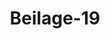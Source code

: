 ---  
schema: default  
title: Beilage-19  
organization: Team Charlie  
notes: "<p>§.1</p><p>Beilage 19.

Urtheil.

Im Namen und aus Auftrag des Durchlauchtigsten Deutschen Bundes,

wird von dem Oberappellationsgerichte des Großherzogthums Hessen, als erwähltem Aus=

trägalgerichtshofe in der Streitsache zwischen dem Königreiche Preussen, dem Königreiche

Baiern, dem Kurfürstenthume Hessen und der freien Stadt Frankfurt, eine Forderung der

Testamentsexecutoren des letztverstorbenen Kurfürsten von Trier betreffend, nach gesetz=

mäsiger Verhandlung der Sache und auf erstattete Vorträge hiermit durch

Urtheil

zu Recht erkannt:

A) Hinsichtlich der von den Kronen Preussen und Baiern angestellten Klagen und

deren Begründung:

daß die Verbindlichkeit zur Berichtigung der fraglichen Sustentationsrückstände des

letztverstorbenen Kurfürsten von Trier, in der Summe von fünf und zwanzig tau=

send acht hundert und vier Gulden neunzehn Kreuzer, für eine, auf dem Gesammt=

umfange des vormaligen Großherzogthums Frankfurt in dem Zeitpunct seiner Auf

lösung geruht habende, allgemeine Staatsschuld, oder so genannte Centrallast, zu

erklären, dieselbe daher von denjenigen Bundesgliedern, welche an dem gegenwärti=

gen Austrägalverfahren Theil genommen haben, nach dem Verhältnisse der auf sie

übergegangenen Bestandtheile dieses Großherzogthums, namentlich von der Krone

Preussen wegen Wetzlar und seines durch die Wiener Congreßacte an es gelangten

Antheils an Fulda, von der Krone Baiern wegen Aschaffenburg und des auf sie

übergegangenen Theils von Fulda, von dem Kurfürstenthume Hessen wegen Hanau,

und von der freien Stadt Frankfurt wegen ihrer selbst und ihres Gebiets, mit An

wendung des für die Vertheilung der Centrallasten des Großherzogthums Frankfurt

übereingekommenen, oder, wenn deßfalls Contestationen entstehen sollten, austrägal=

richterlich zu bestimmenden Maaßstabs, durch Bezahlung der fraglichen Rückstands

summe zur Erfüllung zu bringen;es wollten und könnten denn die Krone Baiern und die freie Stadt Frankfurt,

binnen zwei Monaten peremtorischer Frist, mit Vorbehalt des Gegenbeweises für

die Krone Preussen und das Kurfürstenthum Hessen, besser als geschehen rechts=

genüglich erweisen, daß die von dem verstorbenen Großherzoge von Frankfurt in

seiner frühern Eigenschaft als Kurerzkanzler übernommene Verbindlichkeit, zu der

Sustentation des letztverstorbenen Kurfürsten von Trier jährlich zehn tausend

Gulden beizutragen, von ihm durch einen rechtsgültigen Act auf seinen Antheil

an den Rheinschifffahrtsoctroi=Gefällen dinglich radicirt worden sey.

B) Jn Absicht auf die von Kurhessen eventualiter entgegengesetzten Einreden, und zwar

a) der Bestimmung des Art. 1 des Staatsvertrags d. d. Cassel den 14. März 1814,

b) der Zahlung:

daß zwar die letztere Einrede für ungegründet zu halten, dagegen der erstern, wenn

vorerst noch das Kurfürstenthum Hessen, binnen zwei Monaten peremtorischer Frist,

die jenem Staatsvertrage zu Theil gewordene Ratification der hohen verbündeten

Mächte nachgewiesen haben wird, in so weit statt zu geben, daß besagtes Kurfür

stenthum bei Berichtigung der befragten Sustentationsrückstände nur für denjenigen

Theil derselben, welcher vom 16. Februar 1810 bis zu dem 27. Juli 1812 fällig

wurde, zu concurriren für verbunden zu halten sey, wobei zugleich allen übrigen Par

tien, in so fern sie sich durch ihr Jnteresse dazu aufgefordert finden sollten, der Ge=

genbeweis nicht nur hinsichtlich der Ratification des genannten Staatsvertrags durch

die hohen verbündeten Mächte, sondern auch der in actis vorgekommenen Behaup=

tung, daß der Art. 1 dieses Vertrags, nach der Absicht der beiderseitigen Contra=

henten, nur von solchen Schulden zu verstehen sey, welche auf gewissen Landesthei=

len des Großherzogthums Frankfurt vor dessen Bildung im strengeren Sinne des

Worts radicirt waren, vorbehalten bleibt.

C) Jn Betreff der Anträge der Kronen Preussen und Baiern auf Beiladung des

Kaiserthums Oesterreich, resp. des Großherzogthums Sachsen=Weimar, und eventualiter auf

Vorbehaltung des Regresses gegen diese Bundesglieder:

daß der gedachte Principalantrag als durch die Verfügung dieses Austrägalgerichts

hofs vom 14. Jan. 1825 beseitigt zu betrachten, den Kronen Preussen und Baiern

jedoch ihre behaupteten regressorischen Ansprüche gegen das Kaiserthum Oesterreich

resp. das Großherzogthum Sachsen=Weimar, vorzubehalten, und ihnen zu über=

lassen sey, dieselbe auf dem Wege, welchen sie für geeignet halten werden, geltend

zu machen.Endlich werden die durch gegenwärtiges Austrägalverfahren entstandenen Kosten unter

den sämmtlichen Betheiligten gegen einander aufgehoben und verglichen.

Entscheidungsgründe.

In dem ersten, dem Protokolle der ausserordentlichen Reichsdeputation zu Regensburg

vom 23. Nov. 1802 einverleibten Deputations-Hauptschlusse, war §. 69 bestimmt, daß die

Sustentation des Kurfürsten von Trier für dessen verlorene Besitzungen auf der linken Rhein=

seite auf 100,000 Fl. festzusetzen, diese Summe auf das ganze Reich zu nehmen und im

Wege der Römermonate zu erheben sey.

Da man aber in der Folge diesen Modus, die Entrichtung der Kurtrierischen Susten

tation zu sichern, für unangemessen hielt, so wurde in der 36. Sitzung beschlossen, daß, um

wo möglich die beschlossenen Römermonate zu umgehen, die Minister der vermittelnden

Mächte zu ersuchen seyen, ihre deßfallsige Ansicht an die Reichsdeputation gelangen zu lassen.

Die gedachten Minister schlugen hierauf in einer Note vom 18. Januar vor, daß das

Kurfürstliche Collegium, die neu einzuführenden Kurfürsten mit eingeschlossen und mit

alleiniger Ausnahme des Kurerzkanzlers, die Verbindlichkeit zu Entrichtung jener Susten

tation übernehmen möge.

Dieser Vorschlag wurde genehmigt und dem zufolge der §. 69 des Deputations

Hauptschlusses vom 25. Februar 1803 dahin abgefaßt:

=Wird der Unterhalt Seiner Kurfürstlichen Durchlaucht auf 100,000 Fl. bestimmt.

Das Kurfürstliche Collegium, einschließlich der neueinzuführenden Herren Kurfür=

asten, ist ersucht, diese Summe zu übernehmen, dem Herrn Kurfürsten von Trier

ssolche jährlich in zu bestimmenden Terminen zu entrichten, und zu Berichtigung

e dieses Gegenstandes einen eignen Schluß in dem Kurfürstlichen Collegium zu fassen=.

Am 18. April 1803 ließ hierauf der Kurerzkanzler bei dem gedachten Collegio die An=

zeige machen:

e Seine Kurfürstliche Gnaden hätten bereits zum Deputationsprotokolle erklären

classen, daß Höchstsie, sobald Sie sich in dem Genusse Jhres eignen Dotations=

e complements befinden würden, zu dem Unterhalte des Herrn Kurfürsten von Trier

a mit Vergnügen ihre Rate beizutragen bereit seyen; Höchstdieselben hofften nun bald

« die Ihnen auf das Rheinschifffahrtsoctroi angewiesenen 3,500,000 Fl. einstweilen

a aus den Einkünften der Rheinzölle vom 1. December an beziehen zu können. Sie

swürden sodann in der nämlichen Maaße und in dem nämlichen Verehältnisse, wie Ihnen diese 350,000 Fl. eingehen werden, auch Seiner

= Kurfürstlichen Durchlaucht von Trier vom 1. December an die 10,000 Fl. quarta-

aliter mit 2,500 Fl. in Frankfurt abführen lassen.

Es wurde hierauf an demselben Tage in dem Kurfürstlichen Collegio folgender Ab=

schluß gefaßt:

« Daß, zufolge der von sämmtlichen rc. Herren Kurfürsten eingekommenen willfäh=

e rigen Erklärungen, künftig, und zwar vom 1. December ai. pr. an, von jedem

a der zehn Herren Kurfürsten 10,000 Fl., nämlich quartaliter 2,500 Fl., an Seine

15. Sitz. Beil. 19.

s Kurfürstliche Durchlaucht von Trier lebenslänglich zu entrichten seyen; daß zu dem

a Ende jeder der gedachten Herren Kurfürsten Seiner Kurfürstlichen Durchlaucht be=

a kannt zu machen habe, wo und von wem Hochdieselbe quartaliter diese Gelder

a dergestalten sicher und unfehlbar beziehen möge; daß hierauf kein Arrest oder irgend

e ein anderer Anspruch statt haben solle; daß dagegen Höchstdieselben jeden Herrn

= Kurfürsten unterrichten möchten, an wen und gegen wessen Quittung die Auszah=

a lung geschehen können.

Zur Dotation des Kurerzkanzlers wurde im §. 25 des Reichsdeputations=Hauptschlus=

ses bestimmt:

a) das Fürstenthum Aschaffenburg, das Würzburgische Amt Aurach in sich be

greifend;

b) das Fürstenthum Regensburg

c) die Reichsstadt Wetzlar, in der Eigenschaft einer Grafschaft;

d) das Haus Compostell zu Frankfurt, nebst verschiedenen Besitzungen des Main

zer Domcapitels.

Der Ertrag aller dieser Gegenstände war zu 650,000 Fl. angeschlagen.

Die Ergänzung der dem Kurerzkanzler bestimmten Dotation von 1 Million Galden

wurde durch Anweisung auf das §. 39 erwähnte Rheinschifffahrtsoctroi in der Summe

von 350,000 Fl. bewirkt.

Durch Schreiben des Ministers Freiherrn von Albini vom 28 Mai 1808 ließ der

Kurerzkanzler das Banquierhaus Gebrüder Bethmann zu Frankfurt, das er zur Erhebung

und Verrechnung seines Antheils an den von dem Rheinoctroi und einstweilen von den alten

Zollstätten der rechten Rheinseite eingehenden Geldern beanstragt hatte, dahin instruiren:

adaß, da Seine Kurfürstliche Gnaden sich verbindlich gemacht hätten, des Herrn

Kurfürsten von Trier Durchlaucht in dem nämlichen Verhältisse jährlich 10,000 Fl.« lebenslänglich auszuzahlen, als Seiner Kurfürstlichen Gnaden ihr Dotationscomple

ement von 350,000 Fl. wirklich eingehen werde, und 10,000 Fl. gerade den 35.

« Theil von 350,000 Fl. ausmachten, Seiner Kurfürstlichen Gnaden dem Herrn

e Kurfürsten von Trier nicht besser Wort zu halten wüßten, als wenn für letztern

4 der 35. Theil aller Zollgelder, worüber Seine Kurfürstliche Gnaden zu disponi=

aren hatten, von den Gebrüdern von Bethmann sogleich zurückzubehalten und dem

e Hofcassier des Herrn Kurfürsten von Trier auf dessen Anmelden in grössern oder

kleinern Summen rc. verabfolgt würden. Hierzu würden die Gebrüder von Beth=

4 mann hierdurch autorisirt.

Durch die Rheinische Bundesacte vom 12. Juli 1806 wurde der Kurerzkanzlerische

Staat in den Fürst=Primatischen verwandelt und dieser mit der Stadt Frankfurt nebst

Gebiet vermehrt.

Der Fürst Primas, der durch diese politische Veränderung die volle Souverainetät über

seinen neuen Staat erlangt hatte, erkannte die Fortdauer seiner durch die Bundesacte garan=

tirten Verbindlichkeit, zur Sustentation des Kurfürsten von Trier beizutragen, an, und bethä

tigte sie durch darauf geleistete Zahlungen, welche, wie früherhin, aus den Rheinoctroirevenüen

in Gefolg der darauf geschehenen Anweisung bewirkt wurden.

Einem am 16. Februar 1810 zwischen dem Fürsten Primas und dem Französischen

Kaiser abgeschlossenen Staatsvertrage verdankte das Großherzogthum Frankfurt seine

Entstehung.

Jn diesem Vertrage war wörtlich bestimmt:

« Lés possessions actuelles de Son Altesse Em. le Prince Primat (à l'excep

tion de la principauté de Ratisbonne), les principautés de Fulde et de Ha

« nau sont réunis en un seul et même état sous le titre de grand Duché

« de Francfort, lequel fera partie de la confédération du Rhin; le Prince

« Primat cède à Sa Majesté l'Empereur et Roi en toute souveraineté et pro

« priété la principauté de Ratisbonne. Son Altesse Em. cède à Sa Majesté

« l'Empereur et Roi la moitié de l'octroi du Rhin, non possédée par la France

« et felle qu’elle à été fixée par le recès de l'empire du 25 Fév. 1803. Son

« Altesse Em, est et demeure chargée d’acquitter conformement au recès les

erentes, qui par les §§. 7, 9, 14, 17, 19, 20 et 27 du dit recès ont été assignées

« sur la dite moitié de l'octroi du Rhin. L'hypothêque spéciale, que les pro-

« priétaires de ces rentes y avoient sur cette moitié de l'octroi étant pleine

« ment et à perpétuité transférée sur les biens domaniaux des principautés

« de Fulde et de Hanau cédées à Son Altesse Em. par le présent traité ».

Prot. d. d. Bundesvers. XVIII. Bd.Einen Theil der Hanau=Fuldaischen Domänen behielt sich Napoleon vor, und trat

sie erst durch einen weitern Vertrag an den Großherzog, unter sehr lästigen Bedingungen

für diesen, namentlich gegen Zahlung einer Summe von 5,927,994 Franken ab.

Der Kurtrierischen Sustentation war in keinem dieser Verträge Erwähnung geschehen,

und das Fürstenthum Regensburg, so wie die an Frankreich abgetretene Rheinschifffahrts

octroi, giengen frei von allen Lasten auf ihre neuen Besitzer über.

Der Fürst Primas und nunmehrige Großherzog von Frankfurt erkannte auch in der

15. Sitz. Beil. 19.

letztern Eigenschaft seine fortdauernde Verbindlichkeit zur Entrichtung jener Sustentations

quote ausdrücklich sowohl, als factisch durch theils aus seiner Civilliste, theils aus der Ha=

nauer Domänen=Octroicasse darauf geleisteten Zahlungen an.

Am 27. Juli 1812 starb der Kurfürst von Trier, nachdem er seine Dienerschaft zum

Universalerben eingesetzt hatte.

Am Tage seines Ablebens hatte sich an dem fraglichen Sustentationsbeitrage ein Rück

stand von 33,804 Fl. 19 Kr. ergeben, wovon der Großherzog vermittelst Verfügung vom

5. Januar 1813 aus der Hanauer Domänen=Octroicasse 8000 Fl. abführen ließ, so daß

der Rückstand nach dieser letzten darauf geleistete Zahlung noch 25,804 Fl. 19 Kr. betrug.

Nachdem, in Gefolg der Resultate des in den Jahren 1813 und 1814 zwischen

Frankreich und den verbündeten Mächten geführten Kriegs, das Großherzogthum Frankfurt

aufgelößt worden war, wurde über dieses in nachstehender Weise verfügt:

Das Fürstenthum Hanau wurde gleich nach der im November 1813 statt gefundenen

militärischen Besitznahme des Großherzogthums an seinen frühern Besitzer, den Herrn Kur=

fürsten von Hessen, zurückgegeben.

Das Fürstenthum Aschaffenburg wurde durch den Pariser Frieden der Krone Baiern

zugetheilt.

Der größte Theil von Fulda gieng vermöge Bestimmung der Wiener Congreß=

acte an die Krone Preussen über, und die Besitzüberlieferung wurde an die Bedingung

geknüpft, daß Preussen, nach Verhältniß der an dasselbe übergehenden Landestheile, seinen

Antheil an den Verpflichtungen, welche alle neuen Besitzer des vorherigen Großherzogthums

Frankfurt nach den Bestimmungen des Wiener Congresses zu erfüllen hätten, übernehme,

auch sich verbindlich mache, diese Verpflichtungen auf jene Fürsten zu übertragen, an wel=

che Austauschungen oder Abtretungen von den angegebenen Fuldaischen Theilen gemacht

würden.

Der Rest von Fulda wurde Oesterreich zur Verfügung gestellt, und, in Gemäßheit

eines zwischen dem besagten Kaiserreiche und der Krone Baiern abgeschlossenen Vertragsvom 19. April 1816 und eines Territorialrecesses vom 20. Juli 1819, an den letztern

Staat cedirt.

Die Krone Preussen trat ihren Antheil an Fulda durch Vertrag d. d. Paris den

22. September 1815 zum Theil an Weimar, und durch Vertrag d. d. Cassel den 16.

October des nämlichen Jahres zum Theil an Kurhessen ab.

Wetzlar kam am 27. Juli 1815 an Preussen, und die

Stadt Frankfurt nebst ihrem Gebiete wurde als freie Stadt anerkannt.

Zur Auseinandersetzung der Centrallasten des Großherzogthums Frankfurt wurde zu

Frankfurt am Main eine Commission niedergesetzt, welche aus den Bevollmächtigten von

Oesterreich, Preussen, Baiern, Kurhessen und der freien Stadt Frankfurt constituirt war.

Bei dieser Commission meldeten sich die Testamentsexecutoren des verstorbenen Kur=

fürsten von Trier mit der oben erwähnten Pensionsrückstände=Forderung von 25,804 Fl.

19 Kr. an, deren Liquidität durch Commissionsbeschluß vom 1. März 1817 anerkannt

wurde.

Ueber die Frage, ob und in welcher Weise bei der Berichtigung derselben diejenigen

Staaten, unter welche das Großherzogthum Frankfurt vertheilt worden war, zu concur

riren hätten, fand indessen keine Vereinigung statt, und nachdem der Beschluß, einen ge

meinschaftlichen Bericht an die respectiven Regierungen zu erstatten, damit die Commission

ermächtigt werde, auf die oberste Justizbehörde eines nicht betheiligten Staates zu com

promittiren, ohne Erfolg geblieben war, so wendeten sich nunmehr die Kurtrierischen

Testamentsexecutoren an die hohe Bundesversammlung, indem sie die Bitte stellten, nach

Maaßgabe des Artikels 11 der Bundesacte und des Artikels 30 der Wiener Schlußacte

eine definitive Entscheidung der obwaltenden Differenzen herbeizuführen, worauf die Bun=

desversammlung am 15. Juli 1822 beschloß, daß die bestehende Vermittlungscommission

beauftragt werde, den Vergleich unter sämmtlichen, an dem ehemaligen Erzkanzlerischen

Kurstaate und dem nachmaligen Großherzogthume Frankfurt betheiligten Regierungen über

die Forderung der Testamentsexecutoren des letztverstorbenen Kurfürsten von Trier zu

Stande zu bringen, daß aber im Entstehungsfalle das Austrägalverfahren einzuleiten wäre.

Diesem Auftrage zufolge forderte die Vermittlungscommission unterm 19. Decem

ber 1822 die Bundestagsgesandten von Preussen, Baiern, Kurhessen und der freien Stadt

Frankfurt auf, ihr binnen 6 Wochen jene Darstellung der hierbei obwaltenden Verhält=

nisse zukommen zu lassen, welche es ihr möglich machen dürfte, ihr Vermittlungsgeschäft

mit Hoffnung eines günstigen Erfolgs anzutreten. Eben so ersuchte sie die Kaiserlich=Kö=

niglich=Oesterreichische Bundestags=Präsidialgesandtschaft, ihr die Aufklärungen mitzuthei=len, die sich von der Theilnahme Oesterreichs an den Verhandlungen der Ausgleichungs

commission für die Centrallasten des Großherzogthums erwarten liessen.

Alle diese Erklärungen langten ein. Es fand aber die beabsichtigte gütliche Ueber

einkunft nicht statt, und als Austrägalgerichtshof wurde das Oberappellationsgericht des

Großherzogthums Hessen in Vorschlag gebracht.

15. Sitz. Beil. 19.

Am 28. Mai 1824 wurde hierauf von der hohen Bundesversammlung beschlossen,

daß, nach der getroffenen Uebereinkunft, das Großherzoglich=Hessische Oberappellations=

gericht als Austrägalinstanz in der Streitsache zwischen dem Königreiche Preussen, dem Kö=

nigreiche Baiern, dem Kurfürstenthume Hessen und der freien Stadt Frankfurt, wegen der

Forderung der Testamentsexecutoren des letztverstorbenen Kurfürsten von Trier, einzutre=

ten, und demnächst in der Sache im Auftrage und im Namen der Bundesversammlung

den Rechten gemäß zu erkennen habe.

Nachdem durch Verfügung dieses Austrägalgerichtshofs vom 6. Juli 1824 bestimmt

worden war, daß die Krone Baiern in Absicht auf die Krone Preussen, das Kurfürsten=

thum Hessen und die freie Stadt Frankfurt, — die Krone Preussen aber bezüglich der

zwei letztgenannten Bundesglieder die Rolle des Klägers zu übernehmen habe, und die

Anwalte der Kronen Preussen und Baiern ihre Klagschriften eingereicht hatten, so wurde

die Sache im ordentlichen Schriftwechsel bis zum Schlusse verhandelt.

Die Krone Preussen stellte in ihrer Klage den Satz auf, daß die Verbindlichkeit zur

Berichtigung der fraglichen Sustentationsrückstände als eine auf dem Complexus des Groß=

herzogthums Frankfurt geruht habende Last angesehen werden müsse.

Das Königreich Baiern war dagegen principaliter der Ansicht, daß diese Verbind=

lichkeit ursprünglich auf dem Dotationscomplement des Kurerzkanzlers, oder dessen Antheil

an den Rheinschiffahrtsoctroi=Revenüen, dinglich radicirt gewesen, mithin in der Folge auf

die dem gedachten Dotationscomplement surrogirten Fürstenthümer Hanau und Fulda in

gleicher Weise übergegangen sey, worauf es den Schluß stützte, daß die Verbindlichkeit zur

Zahlung der befragten Schuld allein auf den hier genannten Bestandtheilen des vormali=

gen Großherzogthums Frankfurt hafte.

Das Kurfürstenthum Hessen und die freie Stadt Frankfurt stellten ihrer Seits eine

jede Beitragspflicht durchaus in Abrede.

Bevor in die Prüfung der Materialien dieser Sache eingegangen werden konnte, war

es erforderlich, die Grenzen zu bestimmen, die der richterlichen Thätigkeit dieses Austrä=

galgerichtshofs hinsichtlich des Gegenstandes der von ihm zu ertheilenden Entscheidung vorgezeichnet sind. Die nähere Veranlassung hierzu gab die Behauptung der freien Stadt

Frankfurt, daß die Entscheidung, nach Maaßgabe des Artikels 30 der Wiener Schlußacte,

nur die Vorfrage betreffen könne, welcher von den streitenden Theilen wegen der Forderung

der Kurtrierischen Testamentsexecutoren anzugehen sey, daß es sich daher von der Zah=

lungsverbindlichkeit der Partien noch zur Zeit nicht handle, vielmehr demnächst

den Testamentsexecutoren des Kurfürsten von Trier vor den einschlägigen Landesgerichten

alle Einreden, mit bloßer Ausnahme der des unrecht gewählten Beklagten, entgegengesetzt

werden könnten.

Diese Ansicht vermag jedoch mit den deutlichen Worten des Artikels 30 der Wiener

Schlußacte nicht vereinigt zu werden. Es ist hier bestimmt:

a daß, wenn Forderungen von Privatpersonen deßhalb nicht befriedigt werden könn

4ten, weil die Verpflichtung, denselben Genüge zu leisten, zwischen mehreren Bun=

s desgliedern zweifelhaft oder bestritten werde, die Bundesversammlung, auf An=

arufen der Betheiligten, zuvörderst eine Ausgleichung auf gütlichem Wege zu ver=

«suchen, im Falle aber dieser Versuch ohne Erfolg bleibe, und die in Anspruch

4 genommenen Bundesglieder in einer zu bestimmenden Frist sich nicht über ein

« Compromiß vereinigten, die rechtliche Entscheidung der streitigen Vorfrage durch

s eine Austrägalinstanz zu veranlassen habe 2.

Wenn hier gleich Anfangs gesagt, und als Bedingung der hiernächst folgenden Ver=

fügung vorausgesetzt wird, daß die Befriedigung, das heißt, die Zahlung einer Forde

rung von Privatpersonen, bloß aus dem Grunde nicht geschehen könne, weil die Ver=

pflichtung, derselben Genüge zu leisten, zwischen mehreren Bundesgliedern bestritten

sey, so wird unläugbar angenommen, daß hinsichtlich der Liquidität der Forderung, oder

der Frage, daß diese bezahlt werden müsse, kein Zweifel mehr obwalte, und nur die,

wer zu bezahlen habe, streitig sey. Ist nun jenes der Fall, und wird dieses austrägal

richterlich bestimmt, so fließt hieraus die Folge, daß demjenigen Bundesgliede die Ver

bindlichkeit zur Zahlung obliege, welchem sie von dem Gerichte zuerkannt worden ist,

und es ergiebt sich daraus zugleich, daß die Vorfrage, welche den Gegenstand der austrä=

galrichterlichen Entscheidung abgiebt, keine andere ist, als eben die, wer die in Rede

stehende Forderung der Privatpersonen durch Zahlung zu befriedigen verpflichtet sey.

Wäre die Aufgabe, welche der Austrägalgerichtshof zu lösen hat, bloß die Bestim

mung derjenigen Territorialgerichtsbehörde, vor welchem die Privatpersonen ihre Klage

anzubringen haben, und wäre die Verfügung des Artikels 30 der Wiener Schlußacte auch

auf solche Forderungen zu beziehen, deren Liquidität von den möglicherweise Betheiligtennoch nicht anerkannt ist, so würde nicht nur die Fassung des genannten Artikels in hohem

Grade unangemessen erscheinen, was überall nicht vermuthet werden darf, sondern es wür=

de auch der Fall eintreten können, daß ein weitläufiges und kostspieliges Austrägalverfah

ren statt fände, das sich in der Folge als ganz vergeblich und wirkungslos darstellte.

Da nun in substrato die Liquidität der Forderung der Kurtrierischen Testaments=

executoren von der wegen der Vertheilung der Centrallasten des vormaligen Großherzog=

thums Frankfurt niedergesetzten Commission anerkannt, und durch das Conclusum vom

15. Sitz. Beil. 19.

1. März 1817 ausgesprochen worden ist, auch die einzige Differenz in den Ansichten der

respectiven Bevollmächtigten bloß die Frage betraf, wem die Zahlungsverbindlichkeit ob

liege, so konnte es aus diesem Grunde kein Bedenken haben, daß der Austrägalgerichtshof

seine Entscheidung dahin richtete, welches oder welche derjenigen Bundesglieder, welche an

dem vorliegenden Verfahren Theil genommen haben, zur Zahlung der befragten Forde=

rung für verbunden zu halten seyen.

Jn Absicht auf die Sache selbst entsteht zuvörderst die Frage: ob und welchen

Einfluß die wechselseitigen Verhältnisse der Partieen in ihrer Eigenschaft als Kläger und

Beklagte auf die Entscheidung zu äussern vermögen? —

Von dem Anwalte des König=

reichs Baiern ist in dieser Hinsicht behauptet worden, daß die Begünstigung, deren sich

der Beklagte nach Vorschrift der Rechte in seinem Verhältnisse zu dem Kläger im Allge

meinen zu erfreuen habe, hier nicht statt finde, weil die Verhältnisse der sämmtlichen Be=

theiligten, da sie alle eine ihnen angesonnene Verbindlichkeit von sich abzuwenden suchten,

in welcher Hinsicht sie sich in einer Passivcommunion befänden, einander gleich seyen.

Diese Ansicht ist allerdings der Sachlage entsprechend. Es handelt sich hier von kei=

ner gewöhnlichen Klagsache, sondern von einem eigentlichen judicio divisorio, -

actione de commune dividundo. Der Grund dieser Klage ist die verweigerte Theilung

einer jeden gemeinschaftlichen Sache, oder (sollte sie als gemeinschaftlich nicht mehr existiren)

anderer in Ansehung derselben zu leistenden persönlichen Verbindlichkeiten, zwischen Perso=

nen, die sich einander als Mittheilhaber erkennen. Dieser Fall tritt hier ein. Es han=

delt sich zwischen den Betheiligten von der Auflösung oder Auseinandersetzung einer Passiv=

communion, von der Theilung -

zwar nicht mehr des vormaligen Großherzogthums

Frankfurt selbst, jedoch — solcher Verpflichtungen, welche in Ansehung desselben und dessen

früherer Vertheilung zu erfüllen sind. Die Theilungsklagen sind nach den Gesetzen judicia

duplicia, das heißt, auf etwas gerichtet, was jeder der streitenden Theile, mithin der

Beklagte eben so vom Kläger, als dieser von jenem, hätte fordern können, woraus folgt,

daß, wenn gleich die Form und die Ordnung des Verfahrens es mit sich bringt, daß nur

Einer als Kläger und der Andere als Beklagter den Proceß führe, doch die Begünstigung,welche sonst der Beklagte im Processe genießt, wegfallen muß. So sind denn auch von

diesem Austrägalgerichtshofe durch die Verfügung vom 6. Juli 1824 die Rollen des Klä

gers und des Beklagten ausgetheilt worden, weil es zu Einleitung der rechtlichen Verhand

lung unter den Betheiligten erforderlich war, daß Einer derselben die Jnitiative ergreife,

oder, im allgemeinsten Sinne des Worts, klage. Ausser dem Einflusse, welchen die ge=

schehene Constituirung der Partieen auf die Form der Verhandlung äussern mußte, wur=

den hieran keine weitern Folgen geknüpft, weßhalb es kein Bedenken haben konnte, bei

Beurtheilung der Materialien die obigen Grundsätze zur Anwendung zu bringen, und dem

zufolge bei Bestimmung der Verbindlichkeit zur Beweisführung, in welcher Hinsicht die

Frage, ob der beklagte Theil die Rechtsbegünstigung, deren er sich sonst erfreut, auch hier

ansprechen dürfe, allein von Jnteresse seyn konnte, sich an den allgemeinen Satz zu halten,

daß jedesmal demjenigen Theile die Beweislast obliege, welcher von factischen, ihm durch

den Gegner bestrittenen Verhältnissen Rechte abhängig macht.

Dieß vorausgesetzt, war hinsichtlich der in substrato zu lösenden Streitfrage zu unter=

suchen, von welcher Natur die dem Großherzog von Frankfurt obgelegene Verbindlichkeit,

zur Sustentation des letztverstorbenen Kurfürsten von Trier beizutragen, nach der Art

und Weise, wie sie für ihn in seiner frühern Eigenschaft als Kurerzkanzler des Reichs

begründet wurde, gewesen ist, und hiernächst zu prüfen, ob und in wie weit spätere Er=

eignisse diese ihre ursprüngliche Natur verändert haben?

Der Austrägalgerichtshof wurde hierbei von folgenden Betrachtungen geleitet:

Nachdem die ausserordentliche Reichsfriedensdeputation zu Regensburg die früher im

Wege der Römermonate bestimmte Weise, die Entrichtung der Kurtrierischen Sustentation

zu sichern, für unangemessen erkannt und die Minister der vermittelnden Mächte ersucht

hatte, Vorschläge zu machen, um wo möglich die Römermonate zu umgehen, auch die in

der Note der gedachten Minister vom 18. Januar 1803 geschehene Proposition, daß das

Kurfürstliche Collegium mit Ausnahme des Kurerzkanzlers die befragte Sustentation allein

übernehmen möge, im Ganzen genehmigt, und in dem §. 69 des Reichsdeputations

Hauptschlusses vom 25. Februar 1803 das Kurfürstliche Collegium hiernach ersucht wor

den war, sich mit der Kurtrierischen Sustentation ausschließlich zu chargiren, so wurde von

dem genannten Collegio am 15. April 1803 der in facto erwähnte Beschluß gefaßt,

durch welchen sich die Kurfürsten lediglich als solche, oder als Regenten ihrer respectiven

Kurstaaten, zur Entrichtung jener Sustentation für verbindlich erklärten, und zwar ohne

auf ihre Staaten entweder im Ganzen, oder im Einzelnen, eine Hypothek zu constituiren.

Da die von den Kurfürsten übernommene Verpflichtung bloß einer freien Ueberein=

kunft unter denselben ihre Entstehung verdankte, wie denn aus dem Gesichtspuncte desRechts sich kein Grund auffinden ließ, das Kurfürstliche Colleg ausschließlich zur Berich

tigung der Kurtrierischen Sustentation für verbunden zu halten, so mußte es bei der Art

und Weise, wie sich die Kurfürsten verpflichtet hatten, nothwendig sein Bewenden behalten,

und es rechtfertigt sich hieraus der Schluß, daß die Kurfürsten bloß als Regenten ihrer

Kurstaaten das Subject der Verbindlichkeit waren, und diese zwar nach bekannten, hier

keiner nähern Entwicklung bedürfenden, publicistischen Grundsätzen ihre Staaten afficirte,

oder von ihnen anerkannt werden mußte, aber mit keinerlei Realnexus verknüpft war.

Zwar glaubt die freie Stadt Frankfurt, daß die Bestimmungen des Reichsdeputations

Hauptschlusses hinsichtlich der in den §§. 7, 9, 14, 17, 20 rc. rc. auf die Rheinoctroi

ausdrücklich radicirten Renten, so wie derjenigen Sustentationsgelder, welchen der §. 66

das privilegirteste Unterpfand auf den Landesrevenuen der zahlungspflichtigen Reichsstände

ertheile, hier um so mehr analog zur Anwendung gebracht werden müßten, als sich nicht

absehen lasse, warum die Reichsdeputation nicht auch den Unterhalt des Kurfürsten von

Trier auf gleiche Weise zu begünstigen beabsichtigt habe. Es ist aber diese vermeintliche

Analogie um deßwillen ganz unerfindlich, weil jene erst genannten Renten und Pensionen

auf keiner freien Uebereinkunft der dazu verpflichteten Stände beruhten, sondern von der

Reichsdeputation in Gefolge des von ihr gefaßten gemeinschaftlichen Beschlusses gesetzlich

bestimmt wurden, wobei es von ihr abhing, diejenigen Anordnungen zu treffen, welche sie

zur Sicherstellung der respectiven Renteninhaber und Pensionisten für erforderlich hielt.

Das entgegengesetzte Verhältniß trat bei der Kurtrierischen Sustentation ein. Hier wurde

nur der gute Wille der Kurfürsten in Anspruch genommen, und so wie diese daher un=

streitig befugt gewesen seyn würden, die Uebernahme der Verbindlichkeit ganz abzulehnen,

so mußte es auch ihrem Gutdünken überlassen bleiben, die Art und Weise zu bestimmen,

wie sie für die Schuld verhaftet seyn wollten.

Der Kurerzkanzler, welcher nach dem Vorschlage der Minister der vermittelnden

Mächte von der Verbindlichkeit, zur Kurtrierischen Sustentation beizutragen, exemt seyn

sollte, wünschte aber selbst nicht davon ausgenommen zu werden. Deßhalb ließ er bei dem

Kurfürstlichen Collegio die Anzeige machen, daß er, sobald er sich in dem Genusse seines

eignen Dotationscomplements befinden werde, zu der Trierischen Sustentation zu concur=

riren bereit sey, daß er die ihm auf das Rheinoctroi angewiesenen 350,000 Fl. einstwei

len aus den Einkünften der Rheinzölle beziehen zu können hoffe, und daß er alsdann in

der nämlichen Maaße und in dem nämlichen Verhältnisse, wie ihm diese 350,000 Fl. ein

gehen würden, seine Rate von der Kurtrierischen Sustentation quartaliter mit 25,000 Fl.

abführen lassen werde.

Daß in dieser Erklärung eine Bedingung lag, kann nicht geläugnet werden, und istauch in den vorliegenden Verhandlungen allerseits anerkannt worden. Eben so gewiß ist

es, daß das Conclusum des Kurfürstlichen Collegiums, ob es gleich unbedingt abgefaßt ist,

hieran nichts geändert hat, da das gedachte Collegium in Beziehung auf den Kurerzkanz=

ler, der sich der fraglichen Beitragspflicht ganz zu entziehen berechtigt gewesen seyn würde,

nicht mehr zu acceptiren vermochte, als ihm von jenem offerirt worden war.

Der Anwalt des Königreichs Baiern hat nun in seiner Klage den Satz aufgestellt,

daß, weil jene Bedingung an ein gewisses Object, an gewisse bestimmte Einkünfte geknüpft

gewesen sey, eben dieses Object als ausschließlich verpflichtet, oder, was er für gleichbedeu

tend hält, mit der Verbindlichkeit realiter behaftet angesehen werden müsse.

Es konnte ihm aber hierunter nicht beigepflichtet werden. Bedingungen, einer ver

tragsmäsigen Verpflichtung adjicirt, und hypothekarische Rechte, zur Sicherheit einer sol

chen ertheilt, sind an sich durchaus verschiedenartige Begriffe, und wenn namentlich jemand

unter der Bedingung sich zu einer Leistung anheischig macht, daß er zu dem Besitze eines

gewissen Objects gelangen werde, so knüpft er zwar die übernommene Verbindlichkeit der=

gestalt an dieses Object, daß erstere ohne letzteres nicht gedacht werden kann, und es

würde sich in so weit sagen lassen, daß die Verbindlichkeit auf dem Objecte beruht. Allein

dieses Beruhen bezieht sich einzig auf die Existenz der Verbindlichkeit selbst, und begründet

ein Verhältniß, das in jedem Falle eintritt, mag nun der Verpflichtete dem Berechtigten

ein Realrecht auf den nämlichen Gegenstand eingeräumt haben, oder nicht. Daß daher

dasselbe nicht nothwendig mit einer Hypothek verbunden ist, vielmehr um eine solche zu

constituiren, es einer speciellen Vertragsbestimmung bedarf, leuchtet von selbst ein.

Das Resultat dieser Betrachtungen concentrirt sich in dem Satze, daß, nach dem De=

putations=Hauptschlusse und den dabei stattgefundenen Verhandlungen, der Kurerzkanzler

sich zur Concurrenz hinsichtlich der Entrichtung der Kurtrierischen Sustentation in seiner

Eigenschaft als Kurfürst des Reichs, oder als Regent seines Kurstaats, verpflichtete, jedoch

diese Verbindlichkeit an den Besitz seines Antheils an der Rheinschiffahrtsoctroi bedingungs=

weise knüpfte, ohne dem Kurfürsten von Trier ein Realrecht zur Sicherheit seiner For

derung auf irgend einen Theil seines Staats oder der davon fallenden Revenüen zu

ertheilen.

Es ist auch späterhin, und während des Bestehens des Erzkanzlerischen Kurstaats, kein

Ereigniß eingetreten, welches in diesem ursprünglich begründeten Verhältnisse eine Verän

derung hervorgebracht hat. Vergeblich wird sich von dem Anwalte des Königreichs Baiern

auf das von dem Kurerzkanzlerischen Minister Freiherrn von Albini, d. d. Regensburg

Protok. d. d. Bundesvers. XVIII. Bd.den 28. Mai 1803, an das Banquierhaus Gebrüder Bethmann zu Frankfurt am Main

erlassene, bereits in facto erwähnte, Schreiben bezogen. Dasselbe enthält überall nichts

von einer auf die Rheinoctroigefälle bestellten Hypothek, und giebt nur über die Art

und Weise Aufschluß, wie der Kurerzkanzler sich seiner Verbindlichkeit gegen den Kurfür=

sten von Trier mit Berücksichtigung ihrer bedingten Natur zu entledigen gedachte.

Zwar wird von dem Königreiche Baiern mit diesem Schreiben der, von gewichtvollen

Doctoren vorgetragene, gemeinrechtliche Satz, daß der Schuldner, welcher aus einem ge=

wissen bestimmten Object Zahlung zu leisten verspreche, auf diesen Gegenstand seinem

Gläubiger ein stillschweigendes Pfandrecht verleihe, in Verbindung gesetzt.

15. Sitz. Beil. 19.

Wenn man aber auch zugiebt, daß der in den Worten der C. 9. cod. quae res pig

nor., aus welchem Gesetze jenes Princip analogisch abgeleitet wird, bezeichnete Fall mit

dem, wo jemand aus einer gewissen Sache Zahlung zu leisten verspricht, analog sey,

was bei den Worten des Gesetzes:

«Fide et periculo rerum ad me pertinentium vel per earum exactionem

« satisfieri tibi promitto»

sehr problematisch erscheint, so unterliegt es doch keinem Zweifel, daß die Lehre von dem

stillschweigenden Conventionalpfandrechte, namentlich die Frage, wie dasselbe errichtet werde,

auf den allgemeinen Regeln über den vermutheten Consens beruht, weßhalb in jedem spe=

ciellen Falle untersucht werden muß, ob das Factum, aus welchem der stillschweigende Con

sens hergeleitet wird, concludent sey, das heißt, ob sich nach der Individualität desselben

keine andere Absicht, als die, dem Gläubiger ein Pfandrecht zu bestellen, als möglich den

ken lasse. So kam es denn auch in substrato darauf an, ob die Verfügung des Kurerz=

kanzlers, wodurch er die Receptur der Rheinoctroigefälle als diejenige Casse namhaft machte

und bestimmte, aus welcher die fragliche Sustentationsquote in Zukunft bezahlt werden

solle, mit Nothwendigkeit die Absicht voraussetzte, dem Kurfürsten von Trier auf die näm

lichen Gefälle ein Pfandrecht zu ertheilen, und in dieser Weise die Schuld mit Entlastung

aller übrigen Landestheile zu radiciren. Dieß läßt sich nicht behaupten. Zum Zwecke der

Erfüllung der von dem Kurerzkanzler gegen den Kurfürsten von Trier übernommenen

Verbindlichkeit war es in jedem Falle nicht zu umgehen, daß derselbe irgend eine Casse sei=

nes Landes namhaft machte, aus welcher die Zahlung geschehen solle, und daß er hierzu

gerade die Receptur der Rheinoctroigefälle ausersah, hatte einen sehr natürlichen Grund

in der Beschaffenheit der Bedingung, an welche die Verbindlichkeit geknüpft war. Diese

Bedingung gieng dahin, daß er seine Sustentationsquote bezahlen wolle, in so fern und

in wie weit er zu dem Besitze seines Dotationscomplements aus der Rheinoctroi gelangen werde. Der Kurerzkanzler glaubte, daß er die auf solche Weise qualisirirte Verbind=

lichkeit nicht besser und einfacher erfüllen könne, als wenn er die Anordnung treffe, daß

jedesmal der 35. Theil der wirklich eingehenden Rheinoctroigefälle zurückbehalten, und an

den Kurfürsten von Trier ausgezahlt werde, indem das Quantum seiner Sustentations=

rate gerade den 35. Theil seines Dotationscomplements ausmachte. Er ließ sich demnach

bei dieser Bestimmung theils durch Verwaltungsrücksichten, theils durch den Wunsch leiten,

seinem Gläubiger die Ueberzeugung und volle Beruhigung zu verschaffen, daß die Verbind=

lichkeit in der bedingten Weise, wie sie gegen ihn eingegangen war, pünctlich erfüllt wer

den würde. Es ist daher klar, daß bei solcher Vorliegenheit des Sachverhältnisses es der

Schlußfolge, als habe der Kurerzkanzler durch die mehrerwähnte Verfügung stillschweigend

eine Hypothek errichtet, an aller Nothwendigkeit der Consequenz gebricht.

Eine zweite Epoche hinsichtlich der befragten Sustentationsbeitragspflicht beginnt mit

der Errichtung des rheinischen Bundes durch den am 12. Juli 1806 zwischen Frankreich und

verschiedenen Ständen des vormaligen Deutschen Reichs abgeschlossenen Staatsvertrag. Jn

diesem war bestimmt, daß der Kurerzkanzler den Titel: Fürst Primas annehmen und die

Stadt Frankfurt nebst Gebiet in voller Souverainetät und vollem Eigenthum mit seinen

Staaten vereinigen werde. Zugleich war festgesetzt, daß die Rechte, welche die Staats=

gläubiger und Pensionisten durch den Reichsdeputations=Hauptschluß von 1803 erlangt

hätten, sodann die Anordnungen des 39. §. in Betreff der Rheinschifffahrtsoctroi auch in

Zukunft nach Form und Jnhalt in Vollzug gesetzt werden sollten. Da der Kurfürst von

Trier hinsichtlich seiner Sustentation zu denjenigen Pensionisten gehörte, für welche der

Reichsdeputations=Hauptschluß von 1803 prospicirt hatte, so folgt daraus, daß der Fürst

Primas zur Entrichtung seines Beitrags zu der gedachten Sustentation in derselben Weise

verbunden blieb, als er diese Verbindlichkeit nach Form und Inhalt übernommen hatte.

Es fragt sich daher bloß, ob von dem neuen Regenten späterhin Handlungen vorge=

nommen wurden, welche eine Veränderung in dem ursprünglichen Verpflichtungsverhältnisse

bewirkten. Auch dieß ist von dem Königreiche Baiern unter Bezugnahme auf einige Urkun=

den behauptet worden. Hierhin gehören:

a) ein Bericht des Kurtrierischen Domdechanten Grafen von Kesselstadt an den Kurfür=

sten von Trier, d. d. Frankfurt den 21. Januar 1809;

b) ein Schreiben des Fürsten Primas an den gedachten Grafen von Kesselstadt, d. d.

Frankfurt den 22. Januar 1809;

c) ein Promemoria des Freiherrn von Albini an den Kurfürsten von Trier, d. d. Re=

gensburg den 11. Februar 1809;d) ein Schreiben des Fürsten Primas an den Grafen von Kesselstadt, d. d. Frankfurt

den 12. Februar 1809.

Da aber in der Urkunde sub a) der Berichtsteller bloß erzählt, der Fürst Primas habe

ihm auf seinen Vortrag wegen der befragten Sustentationsrückstände geantwortet, die Ueber

nahme der jährlichen 10,000 Fl. sey seiner Seits auf die Einnahme der Octroigefälle ge

gründet, und er habe, das Jahr 1807 ausgenommen, noch keine solche Einnahme gehabt; da

ad b) der Fürst Primas nur den eingetretenen Zahlungsverzug damit entschuldigte,

15. Sitz. Beil. 19.

daß er seine Octroieinnahme nicht vollständig bezogen, mit dem Zusatze, daß er den frag

lichen Beitrag freiwillig und mit der ausdrücklichen Erklärung übernommen habe, daß er

die Zahlung nach dem Verhältniß der Octroieinkünfte leisten werde; da also von dem Für=

sten Primas bloß auf die bedingte Natur der Verpflichtung sich bezogen wurde, und aus

dieser die Bestellung einer Hypothek nicht gefolgert werden kann; da ganz das nämliche von

dem Schreiben ad c) und d) gilt: so ist es klar, daß alle diese Urkunden den damit beab=

sichtigten Beweis nicht zu erbringen vermögen.

Was nun insbesondere die rechtlichen Folgen betrifft, welche sich an die Vereinigung der

Stadt Frankfurt mit dem Primatialstaate für die zu entscheidende Streitfrage knüpfen, so

fragt es sich vorerst, ob eine solche Vereinigung realiter statt gefunden hat, was in den vor

liegenden Verhandlungen von dem Anwalte der freien Stadt Frankfurt geläugnet worden

ist. Es hat letzterer diese Ansicht hauptsächlich auf das von dem Fürsten Primas am

10. Nov. 1806 über die Organisation der Stadt erlassene Patent gegründet.

Wenn jedoch in diesem Patente, und zwar gleich im 1. §., gesagt ist, daß der Jnhalt

der Bundesacte das Verhältniß der Stadt zu ihrem neuen Regenten bestimme, sodann der

Art. 22 dieses Staatsvertrags, nach welchem die volle Souverainetät und das volle Eigen

thum der Stadt Frankfurt nebst Gebiet dem Fürsten Primas zugewiesen war, ausgehoben

wird, sonach der 3. §., welcher der Stadt die Rechte der mediatisirten Fürsten und Reichs=

grafen ertheilt, um so weniger hiergegen etwas entscheidet, als die Standesherren bekanntlich

nur die privilegirteste Classe der Staatsbürger bilden und hinsichtlich des Subjectionsver

hältnisses zu dem Souverain vor den übrigen Unterthanen nichts voraus haben, — wenn

endlich in den folgenden §§. des Patents ausgesprochen ist, daß eine Ausscheidung der, der

gemeinen Stadt zu belassenden, von den zu allgemeinen Staatsausgaben zu ver=

wendenden Einkünften geschehen, und ein bedeutender Theil der städtischen Jntraden an das

Rentamt, um demnächst zu Staatsausgaben verwendet zu werden, abgeliefert werden

solle; so ergiebt sich aus allen diesen Bestimmungen, daß die Stadt mit dem Primatial=

staate allerdings realiter vereinigt war.Steht dieser Satz fest, und ist es eben sa gewiß, daß die Verpflichtungen, welche der

Souverain als solcher eingeht, seinen ganzen Staat afficiren, so muß es in Beziehung auf

die vorliegende Streitfrage für gleichgültig gehalten werden, daß die fragliche Sustentations

beitragspflicht des Fürsten Primas schon vor Errichtung des Primatialstaats existirte, und

von jenem in seiner frühern Eigenschaft als Kurerzkanzler übernommen worden war, da

ihre Fortdauer nach Form und Jnhalt durch die Rheinische Bundesacte garantirt wurde

und sie daher den durch den Reichsdeputations=Hauptschluß für sie begründeten Charakter

einer allgemeinen Staatsschuld mit den daraus fliessenden Folgen auch jetzt beibehielt.

Als Resultat dieser weitern Betrachtungen ergiebt sich der Satz: die Verbindlichkeit,

welche der Kurerzkanzler nach dem Reichsdeputations=Hauptschlusse von 1803 als Regent

seines Kurstaates übernommen, und hinsichtlich ihrer Existenz in quali et quanto durch

den ihm zu Theil werdenden Genuß seines Dotationscomplements bedingt hatte, jedoch ohne

zu deren Sicherung dem Kurfürsten von Trier ein Realrecht auf seine Staaten im Ganzen

oder im Einzelnen zu verleihen, dauerte in gleicher Weise auch nach Errichtung des Prima

tialstaats, und zwar für alle Theile desselben fort.

Jn dem am 16. Februar 1810 zwischen dem Fürsten Primas und dem Französischen

Kaiser abgeschlossenen Staatsvertrage wurde bestimmt, daß die Fürstenthümer Hanau und

Fulda mit den gegenwärtigen Besitzungen des Fürsten Primas (ausschließlich des Fürsten

thums Regensburg) in Einen Staat (en un seul et meme état) unter der Benen

nung des Großherzogthums Frankfurt vereinigt werden sollten, worüber dem Fürsten Pri

mas auf Lebenszeit die volle Souverainetät nach den Grundsätzen des Rheinischen Bundes

zustehe. Die auf die Rheinschifffahrtsoctroi nach Maaßgabe des Deputations=Hauptschlusses

von 1803 radicirten Renten wurden auf die Domänen von Fulda und Hanau transferirt.

Der Kurtrierischen Sustentationsbeitragspflicht geschah keine Erwähnung, und die Rhein

schifffahrtsoctroi, so wie das Fürstenthum Regensburg, giengen frei von allen Lasten auf

die neuen Besitzer über.

Wäre jene Verbindlichkeit des Fürsten Primas auf dessen Antheil an der Rheinoctroi

hypothekarisch radicirt gewesen, so würde sie ohne eine deßfallsige besondere Bestimmung an

Frankreich übergegangen seyn. Da dieß aber nicht der Fall war, und der Französische Kai=

ser die Rheinoctroi frei von allen Lasten erhielt, so dient dieß zum augenscheinlichen Beweis,

daß beide Contrahenten die fragliche Sustentationsquote als nicht auf die cedirte Rheinoc

troi hypothekarisch radicirt betrachteten, indem sie sonst, eben so wie bei den Renten, auf

gefordert gewesen seyn würden, dem Vertrage die Bestimmung zu inseriren, daß jene

Schuld dem Fürsten Primas zur Last bleiben und die dafür constituirte Hypothek auf die

Hanau=Fuldaischen Domänen transferirt werden solle.Wirklich erkannte der nunmehrige Großherzog von Frankfurt die Fortdauer der Ver=

bindlichkeit ausdrücklich sowohl als factisch durch ihre Erfüllung an, indem er einmal aus

seiner Civilliste, und ein andersmal aus der Hanauer Domänen=Octroitasse Zahlungen darauf

leisten ließ, ob sie gleich, hätte sie auf seinen Rheinschifffahrtsoctroi=Revenhen mit Ausschluß

seiner übrigen Besitzungen dinglich gehaftet, mit dem Verluste jener Einkünfte, und bei

Ermangelung einer besondern vertragsmäsigen Bestimmung für ihn extinguirt gewesen seyn

würde. Es blieb daher dieselbe, was sie ursprünglich war, Verpflichtung des Souverains

in seiner Eigenschaft als Staatsoberhaupt, weßhalb sie, wie früherhin den Kurerzkanzlerischen

und nachher den Primatialstaat, nunmehr das Großherzogthum Frankfurt seinem ganzen Um

fange nach afficirte.

15. Sitz. Beil. 19.

Die in diese Epoche fallenden Urkunden, welche von dem Königreiche Baiern zum Be=

weise seiner Behauptung, daß jene Verbindlichkeit auf den Rheinoctroigefällen des Kurerz=

kanzlers, nachherigen Fürsten Primas, hypothekarisch radicirt gewesen und auf die den

selben surrogirten Fürstenthümer Hanau und Fulda in gleicher Weise übergegangen seyen,

producirt worden sind, können nicht für erheblich gehalten werden. Sie sind

a) das von einem gewissen Osius in Auftrag des Großherzogs an den Hofcassier des

Kurfürsten von Trier erlassene Schreiben, d. d. Aschaffenburg den 8. August 1810;

b) ein Schreiben des Großherzogs vom 27. Juni 1811 an den Kurfürsten von Trier;

c) ein Schreiben desselben an den nämlichen, d. d. Aschaffenburg den 26. August 1811;

d) ein solches, d. d. Aschaffenburg den 29. Januar 1812, und endlich

e) ein Schreiben des Großherzogs an den Grafen von Kesselstadt, d. d. Fulda den

31. Juli 1812.

Allen diesen Urkunden steht im allgemeinen die Betrachtung entgegen, daß der Großherzog

von Frankfurt nicht die Absicht haben konnte, im Wege einer gewöhnlichen Correspondenz recht

liche Verhältnisse, die nicht bereits vorlagen, zu begründen, sondern daß er nur seine An=

sicht über das Verhältniß der Sache, wie es früherhin beschaffen gewesen, und wie es sich

dermalen gestalte, zu dem Zwecke zu eröffnen gedachte, um sich hinsichtlich des eingetretenen

Zahlungsverzugs zu entschuldigen. Wenn daher seine Ansichten, in der Art, wie er sie

äusserte, dem durch den Reichsfriedens=Deputationsschluß von 1803, so wie nachher die

Rheinische Bundesacte und den Staatsvertrag vom 16. Februar 1810 begründeten Rechts

verhältnisse nicht entsprachen, so folgt daraus nur, daß er sich irrte oder sich allenfalls un=

angemessen ausdrückte. Daß er in der That sehr wesentliche Jrrthümer in seinen briefli=

chen Darstellungen nicht immer zu vermeiden wußte, ersieht man unter anderm aus seinemSchreiben vom 26. August 1811, deßgleichen aus dem vom 29. Januar 1812, in welchen

er von der Unterstellung ausgieng, daß die von ihm verschuldet werdende Sustentationsquote

gerade so wie die in den §5. 7, 9, 14, 17 rc. des Reichsdeputations=Hauptschlusses von

1803 bestimmten Reuten, auf seinen Antheil an der Rheinschifffahrtsoctroi gesetzlich radicirt

und durch den mit Frankreich abgeschlossenen Staatsvertrag auf die Domänen von Fulda und

Hanau transferirt worden sey. Auf dieser irrigen Ansicht beruhte das Raisonnement, wo=

durch er dem Kurfürsten von Trier die Ueberzeugung zu verschaffen suchte, daß ihm, dem

Großherzoge, noch zur Zeit und so lange er nicht zu dem Besitze der Hanau=Fuldaischen

Domänen gelangt sey, keine Verbindlichkeit obliege, die befragte Sustentationsrate fortzu=

bezahlen.

Die übrigen Schreiben lassen sich füglich auf die Bedingung beziehen, welche der Groß=

herzog, nach dem Reichsdeputations=Hauptschlusse von 1803 und den dabei stattgefundenen Ver=

handlungen, seinem Versprechen, bei Entrichtung der Kurtrierischen Sustentation zu concur=

riren, adjicirt hatte, und welche, wie er annahm, auch in Beziehung auf die seinem Do=

tationscomplement surrogirten Fürstenthümer Hanau und Fulda eintreten mußte. Ueber

haupt ist hier in Betrachtung zu ziehen, daß es mit Darstellungen, deren Zweck nur ist,

sich wegen Zahlungsverzugs zu entschuldigen, in Absicht auf die Entwickelung der Motive

und die Wahl der Ausdrücke so genau nicht genommen werden kann, als dieß bei Urkun

den der Fall ist, wodurch Rechte erst bestellt, oder bereits begründete modificirt werden

sollen, da sich, bei Veranlassungen der erstgenannten Art, der Darstellende der Regel nach

hauptsächlich durch die Rücksicht des Nützlichen und dem Zwecke Entsprechenden leiten läßt,

wozu in substrato das Schreiben des Großherzogs vom 31. Juli 1812 einen weitern Be=

leg liefert, da in demselben gesagt ist, daß für die Bezahlung der Kurfürstlichen Pension

gesorgt werden solle, sobald der Großherzog die Domänen von Fulda und Hanau wieder

erhalte, da doch der Vertrag mit Frankreich, wodurch der Großherzog diese Domänen re=

trocedirt erhielt, schon am 28. December 1811 abgeschlossen worden war.

Vermögen die von dem Königreiche Baiern producirten Urkunden den damit beabsichtig=

ten Beweis nicht zu erbringen, so fragt es sich nur, ob die Stadt Frankfurt und das

Fürstenthum Hanau mit dem Großherzogthume Frankfurt der That nach vereinigt gewe

sen sind, was von dem Kurfürstenthume Hessen und der freien Stadt Frankfurt entweder

ganz, oder doch in Absicht auf die Verbindlichkeit, zu den Staatsschulden beizutragen, in

Abrede gestellt worden ist.

Was die Stadt Frankfurt anbelangt, so ist es klar, daß, wenn sie schon einen integ=

rirenden Bestandtheil des Primatischen Staates bildete, das nämliche Verhältniß auchhinsichtlich des Großherzogthums Frankfurt eintreten müßte. Es geht dieß ausserdem, in An

sehung ihrer sowohl als des Fürstenthums Hanau, aus mehreren organischen Verordnun=

gen des Großherzogs von Frankfurt mit unzweifelhafter Gewißheit hervor. Jn dem Orga=

nisationspatente vom 16. August 1810 ist bestimmt, daß die Bestandtheile des Großher

zogthums Ein Ganzes bildeten, daß die besondern Verfassungen der Provinzen, Städte

und Corporationen aufgehoben seyen, und ein Steuersystem für alle Theile des Großherzog

thums gelten solle, daß dieses in vier Departemente, nämlich Frankfurt, Aschaffenburg,

Hanau und Fulda, eingetheilt werde rc. rc.

Sodann wird in dem Budjet der Staatseinnahmen und Ausgaben für das Jahr 1811

gesagt, die sämmtlichen Einnahmen der vier Departemente betrügen 2,575,529 Fl. Zu dieser

Summe hätten die gedachten Departemente nach dem Verhältnisse beizutragen, welches die

dem gegenwärtigen Gesetz beigefügte Tabelle angebe. Die ganze obige Einnahme solle zur

Disposition des Großherzoglichen Gouvernements gestellt und zur Bestreitung der Erforder=

nisse für die verschiedenen Verwaltungszweige während des Jahres 1811 verwendet werden.

Die Staatseinnahme solle vordersamst zur Bezahlung der öffentlichen Schuld und zu den

allgemeinen Verwaltungsausgaben dienen, nämlich zu Deckung der Schuld 300,000 Fl.,

für die Civilliste 350,000 Fl. rc. rc.

Die spätere Verordnung des Großherzogs in Betreff der Staatsschuldentilgung steht

hiermit nicht im Widerspruche. Vielmehr wird darin auf den Beschluß des Landtags und das

erwähnte Budjet, nach welchem aus den Staatseinnahmen 300,000 Fl. zur Bezah

lung der Schulden des Großherzogthums verwendet werden sollten, Bezug genommen, und

wenn gleich für jedes Departement eine besondere Schuldentilgungscommission niedergesetzt

werden sollte, so entscheidet dieß doch aus dem Grunde nichts, weil jene 300,000 Fl. aus den

Einnahmen des ganzen Großherzogthums, hauptsächlich den Fond zur Tilgung der Schulden

zu bilden, bestimmt waren.

Der Anwalt des Kurfürstenthums Hessen hat insbesondere noch eingewendet, daß es

eine exorbitante Folgerung seyn würde, wenn man annehmen wollte, daß eine Provinz, oder

ein Landestheil, der früher mit einem Staate vereinigt gewesen, welcher gar keine Central

schulden gehabt habe, der durch einen Act der Gewalt von diesem abgerissen und mit einem

andern mit dergleichen Schulden im Uebermaaß behafteten vereinigt worden sey, nunmehr

durch diese Vereinigung selbst ohne sein Zuthun einer unerträglichen Bürde unterworfen

seyn würde.

Daß in einem Falle, wie der hier bezeichnete, das Schicksal des mit dem andern Staate

nigten Landestheils hart genannt und bedauert werden müßte, kann unbedenklich ein=geräumt werden; doch dergleichen Härten, die durch die politischen Veränderungen der

neuern Zeit so häufig herbeigeführt wurden, vermögen, wie sich von selbst versteht, gegen

positive Rechtsgrundsätze nichts zu entscheiden, und so werden sie denn auch gegen das

Princip, wonach zu den allgemeinen Staatslasten alle diejenigen beizutragen haben, die sich

in dem Staatsverbande befinden, in keine Betrachtung kommen können.

Die Resultate aller obigen geschichtlichen und rechtlichen Momente in Beziehung auf

die Natur der befragten Verbindlichkeit während der drei verschiedenen Zeitperioden, in welchen

sie bestand, vereinigen sich in nachstehenden Sätzen. Der Großherzog von Frankfurt hatte

sie in seiner frühern Eigenschaft als Regent des Erzkanzlerischen Kurstaats übernommen und

an den Genuß seines Dotationscomplements bedingungsweise geknüpft, jedoch ohne Belastung

seines Staats im Ganzen, oder im Einzelnen, mit einem Realnexuo. Sie gieng in gleicher

Qualität, als Verpflichtung des Souverains nämlich, auf den Primatialstaat, späterhin

auf das Großherzogthum Frankfurt über, und afficirte letzteres seinem ganzen Umfange

nach, woraus sich als unmittelbare Folge ergiebt, daß die befragten Rückstände, da sie

die nämliche Natur haben müssen, wie die Verbindlichkeit selbst, als eine auf dem Com

plexus des genannten Großherzogthums in dem Zeitpuncte seiner Auflösung geruht habende

allgemeine Staatsschuld, oder so genannte Centrallast, anzusehen und zu behandeln, sonach

unter die gegenwärtigen Besitzer seiner einzelnen Bestandtheile, oder ihre Vertreter, nach

dem Verhältnisse ihres Erwerbs zu vertheilen sind.

Das Großherzogthum war zusammengesetzt aus der Stadt Frankfurt nebst Gebiet,

dem Fürstenthume Aschaffenburg, der Grafschaft Wetzlar, und den Fürstenthümern Hanau

und Fulda.

Daß die freie Stadt Frankfurt sich selbst und ihr Gebiet, die Krone Baiern das

Fürstenthum Aschaffenburg und den auf sie übergegangenen Theil von Fulda, und Kurhes=

sen das Fürstenthum Hanau zu vertreten habe, leidet keinen Zweifel und ist allerseits an=

erkannt.

Was den Antheil der Krone Preussen an Fulda betrifft, so befindet sich derselbe ge=

genwärtig nicht mehr in ihrem Besitze, sondern ist von ihr an Kurhessen und resp. das Groß=

herzogthum Sachsen=Weimar abgetreten worden. Sie hat sich jedoch in den vorliegenden

Verhandlungen hinsichtlich des an das Kurfürstenthum Hessen cedirten Theils als zu dessen

Vertretung verpflichtet anerkannt, wobei es sein Bewenden behalten muß. Hinsichtlich deß=

jenigen Theils aber, welcher gegenwärtig von Sachsen=Weimar besessen wird, war dieß

nicht der Fall. Vielmehr ist von der Krone Preussen behauptet worden, daß Weimar

alle Schulden, die nicht als laufende Verwaltungsausgaben aus den Einkünften von Fulda

Prot. d. d. Bundesvers. XVIII. Bd.vor seiner Besitzzeit hätten getilgt werden können, übernommen habe, aus welchem Grunde

von ihr der Antrag gestellt wurde, Weimar zu dem vorliegenden Austrägalverfahren zu

adcitiren, eventualiter ihr den Regreß gegen dasselbe vorzubehalten. Da der Austrägal=

gerichtshof wegen der Natur seiner Competenz nicht in dem Falle war, jenem Principal

antrage entsprechen zu können, sonach nur noch eine Verfügung auf den eventuellen, wegen

des vorzubehaltenden Regresses, plazgreiflich ist, so mußte das Königreich Preussen wenig

stens zur einstweiligen Vertretung des an Weimar cedirten Antheils von Fulda für verbun=

den betrachtet werden.

15. Sitz. Beil. 19.

Auf den obigen Gründen beruhte das Erkenntniß des Austrägalgerichtshofs hinsichtlich

der ad A ausgesprochenen These.

Da jedoch das Königreich Baiern, so wie die freie Stadt Frankfurt, die Behauptung

aufgestellt hatten, daß die fragliche Schuld ursprünglich auf das Dotationscomplement des

Kurerzkanzlers, mit Ausschluß aller übrigen Landestheile desselben, dinglich radicirt gewesen

sey, und dieses Factum in so fern erheblich erscheint, als aus den Acten nirgends ein Grund

hervorgeht, aus welchem die auf solche Weise qualificirte Verbindlichkeit auf andere Landes

theile als die dem Dotationscomplement surrogirten Fürstenthümer Hanau und Fulda über

gegangen seyn könnte, so mußte, nach den Regeln des anticipirten Beweises, dem Königreiche

Baiern und der freien Stadt Frankfurt in Beziehung auf jene factische, von der Krone

Preussen und dem Kurfürstenthume Hessen in Abrede gestellte, Behauptung, besserer Beweis

vorbehalten werden.

Die von Kurhessen in eventum entgegengesetzten Einreden waren

a) die der Zahlung

b) des Staatsvertrags d. d. Cassel den 14. März 1814 in specie des ersten

Artikels desselben.

Jene erscheint um deßwillen als ungegründet, weil die fragliche Abschlagszahlung

aus irgend einer Casse geschehen mußte, und wenn hierzu der Großherzog von Frankfurt

die Hanauische Domänen=Octroicasse ausersah, in dieser Verfügung nur eine Verwaltungs=

maaßregel erblickt werden kann, die bei der Beurtheilung dieser Sache um so weniger von

Jnteresse war, als eines Theils die zu jener Zahlung verwendete Summe von 8000 Fl. in

jedem Falle ihre Bestimmung, zu irgend einem Staatszwecke ausgegeben zu werden, nicht

verfehlt haben würde, und andern Theils nicht zu bezweifeln ist, daß auch die übrigen

Cassen zu Berichtigung allgemeiner Verbindlichkeiten Beiträge leisten mußten, eine deßfall=

sige Ausgleichung zwischen den einzelnen Cassen aber, wie schon in den bei der Vermitt=

lungscommission zu Frankfurt stattgefundenen Verhandlungen sehr richtig bemerkt wurde,weder dem Sachverhältnisse entsprechen, noch auch ausführbar seyn, sondern zu unendlichen

Verwickelungen führen würde.

Was dagegen die Einrede ad b) betrifft, so muß sie zwar, in so weit es sich von

demjenigen Theile des fraglichen Sustentationsrückstandes handelt, welcher während des Be

stehens des Großherzogthums Frankfurt, und bis zum Todestage des Kurfürsten von Trier,

oder vom 16. Februar 1810 an bis zum 27. Juli 1812, aufgewachsen ist, ebenfalls für

ungegründet gehalten werden, da der Artikel 1 jenes Staatsvertrags verfügt,

daß alle ältern vor der Stiftung des Großherzogthums Frankfurt

vorhanden gewesenen Schulden demjenigen Theile desselben zur Last fielen, auf

welchem sie früherhin geruht hätten,

der Theil des Rückstands aber, welcher während des Bestehens des Großherzogthums fällig

wurde, als eine neue Schuld erscheint, indem die in dieser Periode darauf geleisteten

Zahlungen vor allem auf die ältern Rückstände abgerechnet werden mußten.

Es fällt inzwischen ein, wenn schon nur geringer, Theil des unbezahlt gebliebenen

Rückstands in die Zeit des Primatialstaats und in so weit handelt es sich hier von einer

ältern, schon vor Errichtung des Großherzogthums vorhanden gewesenen Schuld.

Die Entscheidung über die Erheblichkeit der Einrede hinsichtlich dieses Theils der

Schuld hängt von der Beantwortung der Frage ab, wie der Art. 1 jenes Staatsvertrags zu

verstehen sey, — ob er von allen ältern Staatsschulden ohne Ausnahme, oder nur von

solchen spricht, welche auf gewissen Landestheilen des Großherzogthums vor dessen Errich

tung im strengern Sinne des Worts radicirt waren?

Ersteres muß, den Worten des genannten Artikels und den übrigen Bestimmungen

des Vertrags zufolge, für die richtige Auslegung gehalten werden.

Jener drückt sich generell aus, da er alle, vor der Stiftung des Großherzogthums

vorhanden gewesenen Schulden demjenigen Theile zuweist, auf welchem sie früher ruhten.

Der Ausdruck: = Ruhten= schließt den Charakter einer allgemeinen Staatsschuld um deß=

willen nicht aus, weil er die Concurrenz eines dinglichen Nexus nicht mit Nothwendigkeit

voraussetzt.

Beachtet man das hinsichtlich des fraglichen Sustentationsbeitrags ursprünglich vorge

legene Verhältniß, wonach der Kurerzkanzlerische und später der Primatialstaat von dieser

Schuld afficirt wurden, weil sie Verpflichtung ihres Regenten als solchen war, so wird

im Allgemeinen wohl gesagt werden können, daß sie auf den nämlichen Staaten, wenn

schon nicht realiter, geruht habe, gerade so wie die Centrallasten des GroßherzogthumsFrankfurt auf diesem Staate hafteten, und, weil dieses der Fall ist, von den dermaligen

Besitzern desselben nach dem Verhältnisse der Revenuen unter sich vertheilt werden.

Aus dem ganzen Vertrage leuchtet deutlich die Absicht hervor, daß das Fürstenthum Hanau

nur zu denjenigen Schulden beitragen solle, die entweder schon früher, das heißt, vor seiner

Vereinigung mit dem Großherzogthume Frankfurt, auf ihm hafteten, oder die während der

Dauer dieses Staats entweder zu seinem Vortheil, oder für einen allgemeinen das ganze

Großherzogthum betreffenden Zweck contrahirt worden waren.

Deßwegen wird ein Unterschied zwischen alten und neuen Schulden gemacht, und hin=

sichtlich der letztern weiter, zwischen solchen, die den Vortheil Eines Landestheils, und den

jenigen, die den Nutzen des ganzen Staats bezweckt hätten, distinguirt. Die alten werden,

in so weit es nicht Hanauische waren, ohne Unterschied den übrigen betreffenden Landesthei=

len zugewiesen, und dieß aus dem Grunde, welcher aus der Uebereinkunft selbst (den Ar=

tikeln 2, 3 und 4) erhellet, weil sie nämlich weder zum Nutzen von Hanau, noch auch

zu Erreichung eines allgemeinen Staatszwecks, da damals das gedachte Fürstenthum noch

keinen Theil des Staats ausmachte, eingegangen worden waren.

Deßwegen konnte nach dem Wortsinne des Vertrags das Kurfürstenthum Hessen

für denjenigen Theil der fraglichen Rückstände, deren Entstehung in die Periode des Pri

matischen Staats fällt, nicht für betheiligt gehalten werden.

Da jedoch die Kronen Preussen und Baiern behauptet haben, daß der Artikel 1 des

Vertrags nach der Absicht der beiderseitigen Contrahenten nur von solchen

Schulden zu verstehen sey, welche auf gewissen Landesheilen des Großherzogthums Frankfurt

vor dessen Bildung, im strengern Sinne des Worts, radicirt waren, so müßte den genann=

ten Betheiligten die Begründung dieser Behauptung im Wege des Gegenbeweises vorbehal=

ten bleiben, so wie es denn auch rücksichtlich des Thatumstandes, ob der fraglichen Ueber

einkunft die Natification der hohen verbündeten Mächte zu Theil geworden ist, da dieses,

weder von den übrigen Betheiligten eingeräumt wird, noch sonsten ex actis hervorgeht, kein

Bedenken haben konnte, das Kurfürstenthum Hessen zum Beweise für verpflichtet zu er

klären.

Ad C) des Erkenntnisses hatte der Principalantrag der Kronen Preussen und Baiern,

das Kaiserthum Oesterreich und resp. das Großherzogthum Sachsen=Weimar zu dem vor=

liegenden Austrägalverfahren zu adcitiren, durch die Verfügung des Austrägalgerichtshofs

vom 14. Januar 1825, in Folge deren die Klagen den Bundestagsgesandten von Oester

reich und Sachsen=Weimar auf diplomatischem Wege und bloß zu dem Zwecke, um Na=

mens ihrer respectiven Gouvernements Kenntniß davon zu nehmen, mitgetheilt wurden, seineErledigung gefunden. Dem eventuellen, auf Vorbehaltung des Regresses gegen Oesterreich

und Sachsen=Weimar gerichteten, Antrage zu entsprechen, konnte um so weniger Bedenken

haben, als dieser Regreß auch ohne richterlichen Vorbehalt den Kronen Preussen und Baiern

jederzeit freisteht, so wie es ihnen überlassen ist, denselben auf jedem Wege, den sie für ge=

eignet halten, geltend zu machen.

Was schließlich die Kosten anlangt, so mußte deren Compensation, da hier keinem

der Betheiligten eine temeritas in litigando zur Last liegt, um so mehr eintreten, als sie

selbst nach der strengern Theorie einiger neuern Rechtslehrer, da die Entscheidung zum Theil

von fremden factis abhieng, und den Anträgen von keiner der Partien unbedingt entspricht,

nicht zu umgehen gewesen seyn würde.

Darmstadt den 19. Mai 1826.

Das Oberappellationsgericht des Großherzogthums Hessen

als Austrägalgerichtshof.

Arndts, Präsident.

vdt. Busch.

Publ. Darmstadt den 30. Mai 1826.</p>"  
resources:  
- format: png  
  name: Page129[1].png  
  url: ../../data_img/Protokolle_BV_18_1826/Beilage-19/Page129[1].png  
- format: png  
  name: Page130[1].png  
  url: ../../data_img/Protokolle_BV_18_1826/Beilage-19/Page130[1].png  
- format: png  
  name: Page131[1].png  
  url: ../../data_img/Protokolle_BV_18_1826/Beilage-19/Page131[1].png  
- format: png  
  name: Page132[1].png  
  url: ../../data_img/Protokolle_BV_18_1826/Beilage-19/Page132[1].png  
- format: png  
  name: Page133[1].png  
  url: ../../data_img/Protokolle_BV_18_1826/Beilage-19/Page133[1].png  
- format: png  
  name: Page134[1].png  
  url: ../../data_img/Protokolle_BV_18_1826/Beilage-19/Page134[1].png  
- format: png  
  name: Page135[1].png  
  url: ../../data_img/Protokolle_BV_18_1826/Beilage-19/Page135[1].png  
- format: png  
  name: Page136[1].png  
  url: ../../data_img/Protokolle_BV_18_1826/Beilage-19/Page136[1].png  
- format: png  
  name: Page137[1].png  
  url: ../../data_img/Protokolle_BV_18_1826/Beilage-19/Page137[1].png  
- format: png  
  name: Page138[1].png  
  url: ../../data_img/Protokolle_BV_18_1826/Beilage-19/Page138[1].png  
- format: png  
  name: Page139[1].png  
  url: ../../data_img/Protokolle_BV_18_1826/Beilage-19/Page139[1].png  
- format: png  
  name: Page140[1].png  
  url: ../../data_img/Protokolle_BV_18_1826/Beilage-19/Page140[1].png  
- format: png  
  name: Page141[1].png  
  url: ../../data_img/Protokolle_BV_18_1826/Beilage-19/Page141[1].png  
- format: png  
  name: Page142[1].png  
  url: ../../data_img/Protokolle_BV_18_1826/Beilage-19/Page142[1].png  
- format: png  
  name: Page143[1].png  
  url: ../../data_img/Protokolle_BV_18_1826/Beilage-19/Page143[1].png  
- format: png  
  name: Page144[1].png  
  url: ../../data_img/Protokolle_BV_18_1826/Beilage-19/Page144[1].png  
- format: png  
  name: Page145[1].png  
  url: ../../data_img/Protokolle_BV_18_1826/Beilage-19/Page145[1].png  
- format: png  
  name: Page146[1].png  
  url: ../../data_img/Protokolle_BV_18_1826/Beilage-19/Page146[1].png  
- format: png  
  name: Page147[1].png  
  url: ../../data_img/Protokolle_BV_18_1826/Beilage-19/Page147[1].png  
- format: png  
  name: Page148[1].png  
  url: ../../data_img/Protokolle_BV_18_1826/Beilage-19/Page148[1].png  
- format: png  
  name: Page149[1].png  
  url: ../../data_img/Protokolle_BV_18_1826/Beilage-19/Page149[1].png  
- format: png  
  name: Page150[1].png  
  url: ../../data_img/Protokolle_BV_18_1826/Beilage-19/Page150[1].png  
- format: png  
  name: Page151[1].png  
  url: ../../data_img/Protokolle_BV_18_1826/Beilage-19/Page151[1].png  
- format: png  
  name: Page152[1].png  
  url: ../../data_img/Protokolle_BV_18_1826/Beilage-19/Page152[1].png  
- format: png  
  name: Page153[1].png  
  url: ../../data_img/Protokolle_BV_18_1826/Beilage-19/Page153[1].png  
category:   
  - Protokolle_BV_18_1826  
maintainer: Tao Luo  
maintainer_email: t.luo.21@abdn.ac.uk  
---